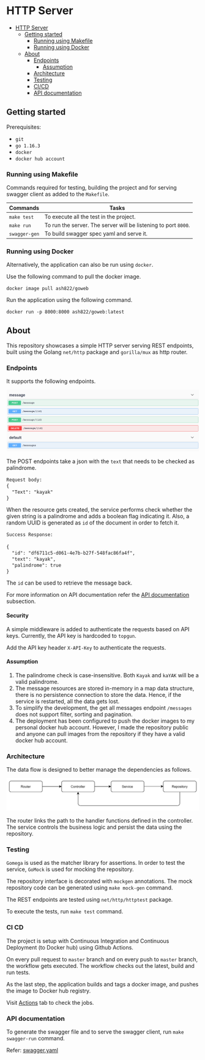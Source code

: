 # HTTP Server

- [HTTP Server](#http-server)
    * [Getting started](#getting-started)
        + [Running using Makefile](#running-using-makefile)
        + [Running using Docker](#running-using-docker)
    * [About](#about)
        + [Endpoints](#endpoints)
            - [Assumption](#assumption)
        + [Architecture](#architecture)
        + [Testing](#testing)
        + [CI/CD](#ci-cd)
        + [API documentation](#api-documentation)
    
## Getting started

Prerequisites: 
- `git` 
- `go 1.16.3` 
- `docker` 
- `docker hub account`

### Running using Makefile
Commands required for testing, building the project and for serving swagger client as added to the `Makefile`.

Commands | Tasks| 
--- | --- | 
`make test` | To execute all the test in the project. | 
`make run` | To run the server. The server will be listening to port `8000`. | 
`swagger-gen` | To build swagger spec yaml and serve it. | 

### Running using Docker
Alternatively, the application can also be run using `docker`.

Use the following command to pull the docker image.

```aidl
docker image pull ash822/goweb
```

Run the application using the following command.

```aidl
docker run -p 8000:8000 ash822/goweb:latest
```

## About
This repository showcases a simple HTTP server serving REST endpoints, built using the Golang `net/http` package and `gorilla/mux` as http router.

### Endpoints
It supports the following endpoints.

![endpoints](.README_images/endpoints.png)

The POST endpoints take a json with the `text` that needs to be checked as palindrome.

```aidl 
Request body:
{
  "Text": "kayak"
}
```

When the resource gets created, the service performs check whether the given string is a palindrome and adds a boolean flag indicating it. Also, a random UUID is generated as `id` of the document in order to fetch it.

```aidl
Success Response: 

{
  "id": "df6711c5-d061-4e7b-b27f-548fac86fa4f",
  "text": "kayak",
  "palindrome": true
}
```

The `id` can be used to retrieve the message back. 

For more information on API documentation refer the [API documentation](#api-documentation) subsection.

#### Security

A simple middleware is added to authenticate the requests based on API keys. Currently, the API key is hardcoded to `topgun`. 

Add the API key header `X-API-Key` to authenticate the requests.

#### Assumption

1. The palindrome check is case-insensitive. Both `Kayak` and `kaYAK` will be a valid palindrome.
2. The message resources are stored in-memory in a map data structure, there is no persistence connection to store the data. Hence, if the service is restarted, all the data gets lost.
3. To simplify the development, the get all messages endpoint `/messages` does not support filter, sorting and pagination.
4. The deployment has been configured to push the docker images to my personal docker hub account. However, I made the repository public and anyone can pull images from the repository if they have a valid docker hub account.

### Architecture

The data flow is designed to better manage the dependencies as follows.

![arch](.README_images/arch.png)

The router links the path to the handler functions defined in the controller. The service controls the business logic and persist the data using the repository.

### Testing

`Gomega` is used as the matcher library for assertions. In order to test the service, `GoMock` is used for mocking the repository.

The repository interface is decorated with `mockgen` annotations. The mock repository code can be generated using `make mock-gen` command.

The REST endpoints are tested using `net/http/httptest` package.

To execute the tests, run `make test` command.

### CI CD

The project is setup with Continuous Integration and Continuous Deployment (to Docker hub) using Github Actions.

On every pull request to `master` branch and on every push to `master` branch, the workflow gets executed. The workflow checks out the latest, build and run tests. 

As the last step, the application builds and tags a docker image, and pushes the image to Docker hub registry.

Visit [Actions](https://github.com/Ash822/goweb/actions/workflows/build-deploy-goweb.yaml) tab to check the jobs.

### API documentation

To generate the swagger file and to serve the swagger client, run `make swagger-run` command.

Refer: [swagger.yaml](swagger.yaml)
